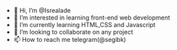 - 👋 Hi, I’m @Isrealade
- 👀 I’m interested in learning front-end web development
- 🌱 I’m currently learning HTML,CSS and Javascript
- 💞️ I’m looking to collaborate on any project
- 📫 How to reach me telegram(@segibk)

<!---
Isrealade/Isrealade is a ✨ special ✨ repository because its `README.md` (this file) appears on your GitHub profile.
You can click the Preview link to take a look at your changes.
--->
